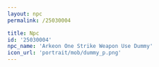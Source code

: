 ```yaml
---
layout: npc
permalink: /25030004

title: Npc
id: '25030004'
npc_name: 'Arkeon One Strike Weapon Use Dummy'
icon_url: 'portrait/mob/dummy_p.png'
---
```

